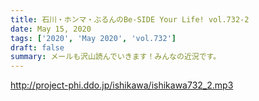 ```yaml
---
title: 石川・ホンマ・ぶるんのBe-SIDE Your Life! vol.732-2
date: May 15, 2020
tags: ['2020', 'May 2020', 'vol.732']
draft: false
summary: メールも沢山読んでいきます！みんなの近況です。
---
```


http://project-phi.ddo.jp/ishikawa/ishikawa732_2.mp3